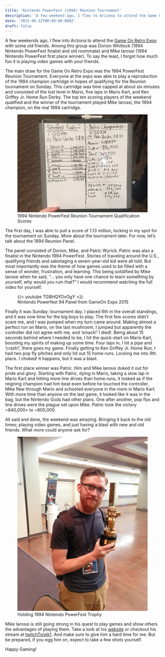 ```yaml
---
title: 'Nintendo PowerFest (1994) Reunion Tournament'
description: 'A few weekend ago, I flew to Arizona to attend the Game On Retro Expo.  I was in the Nintendo PowerFest 1994 Reunion Tournament finals...'
date: '2015-09-12T00:00:00.000Z'
draft: false
---
```


A few weekends ago, I flew into Arizona to attend the <a href="http://gameonexpoaz.com/?utm_source=kernelcurry.com&utm_medium=referral&utm_campaign=nintendo-powerfest-1994-reunion-tournament" target="_blank">Game On Retro Expo</a> with some old friends.  Among this group was Dorion Whitlock (1994 Nintendo PowerFest finalist and old roommate) and Mike Iarossi (1994 Nintendo PowerFest first place winner).  To say the least, I forgot how much fun it is playing video games with your friends.

The main draw for the Game On Retro Expo was the 1994 PowerFest Reunion Tournament.  Everyone at the expo was able to play a reproduction of the 1994 champion cartridge in hopes of qualifying for the Reunion tournament on Sunday.  This cartridge was time capped at about six minutes and consisted of the lost level in Mario, five laps in Mario Kart, and Ken Griffey Jr. Home Run Derby.  The top ten scoring players of the weekend qualified and the winner of the tournament played Mike Iarossi, the 1994 champion, on the real 1994 cartridge.

<figure>
    <img src="/img/blog/nintendo-powerfest-1994-reunion-tournament/scores.jpg">
    <figcaption>1994 Nintendo PowerFest Reunion Tournament Qualification Scores</figcaption>
</figure>

The first day, I was able to pull a score of 1.13 million, locking in my spot for the tournament on Sunday.  More about the tournament later.  For now, let’s talk about the 1994 Reunion Panel.

The panel consisted of Dorion, Mike, and Patric Wyrick.  Patric was also a finalist in the Nintendo 1994 PowerFest.  Stories of traveling around the U.S., qualifying friends and sabotaging a seven-year-old kid were all told.  But most importantly was the theme of how games used to be filled with a sense of wonder, frustration, and learning.  This being solidified by Mike Iarossi when he said, “… you only have one chance to learn something by yourself, why would you ruin that?”  I would recommend watching the full video for yourself.

<figure>
  <div class=“video-container”>
    {{< youtube TGBHQYOvOgY >}} 
  </div>
  <figcaption>Nintendo Powerfest 94 Panel from GameOn Expo 2015</figcaption>
</figure>

Finally it was Sunday: tournament day.  I placed 6th in the overall standings, and it was now time for the big boys to play.  The first few scores didn’t scare me, and I was pumped when my turn came around.  Making almost a perfect run on Mario, on the last mushroom, I jumped but apparently the controller did not agree with me, and ‘smack!’ I died!. Being about 15 seconds behind where I needed to be, I hit the quick-start on Mario Kart, boosting my spirits of making up some time.  Four laps in, I hit a pipe and ‘crash!’, there goes my game.  Finally getting to Ken Griffey Jr. Home Run, I had two pop fly pitches and only hit out 15 home runs.  Locking me into 9th place.  I choked! It happens, but it was a blast.

The first place winner was Patric.  Him and Mike Iarossi duked it out for pride and glory.  Starting with Patric, dying in Mario, taking a slow lap in Mario Kart and hitting more line drives than home runs, it looked as if the reigning champion had him beat even before he touched the controller.  Mike flew through Mario and schooled everyone in the room in Mario Kart.  With more time than anyone on the last game, it looked like it was in the bag, but the Nintendo Gods had other plans.  One after another, pop flys and line drives were the plague set upon Mike.  Patric took the victory ~840,000> to ~800,000.

All said and done, the weekend was amazing.  Bringing it back to the old times; playing video games, and just having a blast with new and old friends.  What more could anyone ask for?

<figure>
    <img src="/img/blog/nintendo-powerfest-1994-reunion-tournament/end.jpg">
    <figcaption>Holding 1994 Nintendo PowerFest Trophy</figcaption>
</figure>

Mike Iarossi is still going strong in his quest to play games and show others the advantages of playing them.  Take a look at his <a href="http://qik1.com/?utm_source=kernelcurry.com&utm_medium=referral&utm_campaign=nintendo-powerfest-1994-reunion-tournament" target="_blank">website</a> or checkout his stream at <a href="http://www.twitch.tv/qik1?utm_source=kernelcurry.com&utm_medium=referral&utm_campaign=nintendo-powerfest-1994-reunion-tournament" target="_blank">twitchTv/qik1</a>.  And make sure to give him a hard time for me.  But be prepared, if you egg him on, expect to take a few shots yourself.

Happy Gaming!
